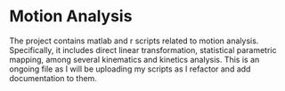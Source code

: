 # Motion Analysis
The project contains matlab and r scripts related to motion analysis. Specifically, it includes direct linear transformation, statistical parametric mapping, among several kinematics and kinetics analysis.
This is an ongoing file as I will be uploading my scripts as I refactor and add documentation to them.
